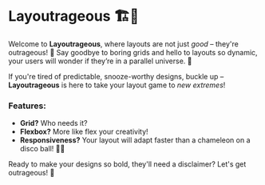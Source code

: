 # Layoutrageous 🏗️🚀

Welcome to **Layoutrageous**, where layouts are not just *good* – they're outrageous! 🎉 Say goodbye to boring grids and hello to layouts so dynamic, your users will wonder if they’re in a parallel universe. 🌌

If you're tired of predictable, snooze-worthy designs, buckle up – **Layoutrageous** is here to take your layout game to *new extremes*!

### Features:
- **Grid?** Who needs it?  
- **Flexbox?** More like flex your creativity!  
- **Responsiveness?** Your layout will adapt faster than a chameleon on a disco ball! 🦎💃

Ready to make your designs so bold, they'll need a disclaimer? Let's get outrageous! 🤪